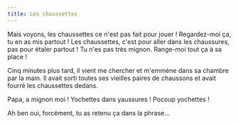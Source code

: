 ```yaml
---
title: Les chaussettes
---
```


  Mais voyons, les chaussettes ce n'est pas fait pour jouer ! Regardez-moi ça, tu en as mis partout ! Les chaussettes, c'est pour aller dans les chaussures, pas pour étaler partout ! Tu n'es pas très mignon. Range-moi tout ça à sa place !

Cinq minutes plus tard, il vient me chercher et m'emmène dans sa chambre par la main. Il avait sorti toutes ses vieilles paires de chaussons et avait fourré les chaussettes dedans.

  Papa, a mignon moi ! Yochettes dans yaussures ! Pocoup yochettes !

Ah ben oui, forcément, tu as retenu ça dans la phrase...
